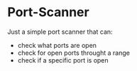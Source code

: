 # Port-Scanner
Just a simple port scanner that can:
- check what ports are open
- check for open ports throught a range
- check if a specific port is open
